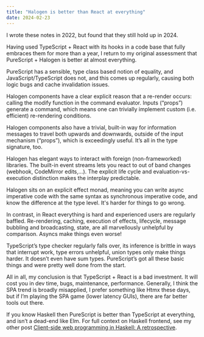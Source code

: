 ```yaml
---
title: "Halogen is better than React at everything"
date: 2024-02-23
---
```


I wrote these notes in 2022, but found that they still hold up in 2024.

Having used TypeScript + React with its hooks in a code base that fully embraces them for more than a year, I return to my original assessment that PureScript + Halogen is better at almost everything.

PureScript has a sensible, type class based notion of equality, and JavaScript/TypeScript does not, and this comes up regularly, causing both logic bugs and cache invalidation issues.

Halogen components have a clear explicit reason that  a re-render occurs: calling the modify function in the command evaluator. Inputs (“props”) generate a command, which means one can trivially implement custom (i.e. efficient) re-rendering conditions.

Halogen components also have a trivial, built-in way for information messages to travel both upwards and downwards, outside of the input mechanism (“props”), which is exceedingly useful. It’s all in the type signature, too.

Halogen has elegant ways to interact with foreign (non-frameworked) libraries. The built-in event streams lets you react to out of band changes (webhook, CodeMirror edits,…). The explicit life cycle and evaluation-vs-execution distinction makes the interplay predictable.

Halogen sits on an explicit effect monad,
meaning you can write async imperative code
with the same syntax as synchronous imperative code, and know
the difference at the type level. It's harder for things to go wrong.

In contrast, in React everything is hard and experienced users are regularly baffled. Re-rendering, caching, execution of effects, lifecycle, message bubbling and broadcasting, state, are all marvellously unhelpful by comparison. Asyncs make things even
worse!

TypeScript’s type checker regularly falls over, its inference is brittle in ways that interrupt work, type errors unhelpful, union types only make things harder. It doesn’t even have sum types. PureScript’s got all these basic things and were pretty well done from the start.

All in all, my conclusion is that TypeScript + React is a bad investment. It will cost you in dev time, bugs, maintenance, performance. Generally, I think the SPA trend is broadly misapplied, I prefer something like Htmx these days, but if I’m playing the SPA game (lower latency GUIs), there are far better tools out there.

If you know Haskell then PureScript is better than TypeScript at everything, and isn’t a dead-end like Elm. For full context on Haskell frontend, see my other post [Client-side web programming in Haskell: A retrospective](https://chrisdone.com/posts/clientside-programming-haskell/).

